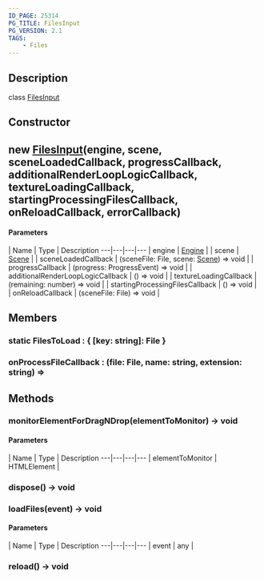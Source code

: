 ```yaml
---
ID_PAGE: 25314
PG_TITLE: FilesInput
PG_VERSION: 2.1
TAGS:
    - Files
---
```

## Description

class [FilesInput](/classes/3.1/FilesInput)



## Constructor

## new [FilesInput](/classes/3.1/FilesInput)(engine, scene, sceneLoadedCallback, progressCallback, additionalRenderLoopLogicCallback, textureLoadingCallback, startingProcessingFilesCallback, onReloadCallback, errorCallback)



#### Parameters
 | Name | Type | Description
---|---|---|---
 | engine | [Engine](/classes/3.1/Engine) | 
 | scene | [Scene](/classes/3.1/Scene) | 
 | sceneLoadedCallback | (sceneFile: File, scene: [Scene](/classes/3.1/Scene)) =&gt; void | 
 | progressCallback | (progress: ProgressEvent) =&gt; void | 
 | additionalRenderLoopLogicCallback | () =&gt; void | 
 | textureLoadingCallback | (remaining: number) =&gt; void | 
 | startingProcessingFilesCallback | () =&gt; void | 
 | onReloadCallback | (sceneFile: File) =&gt; void | 
## Members

### static FilesToLoad : { [key: string]: File }



### onProcessFileCallback : (file: File, name: string, extension: string) =&gt; 



## Methods

### monitorElementForDragNDrop(elementToMonitor) &rarr; void



#### Parameters
 | Name | Type | Description
---|---|---|---
 | elementToMonitor | HTMLElement | 

### dispose() &rarr; void


### loadFiles(event) &rarr; void



#### Parameters
 | Name | Type | Description
---|---|---|---
 | event | any | 

### reload() &rarr; void


